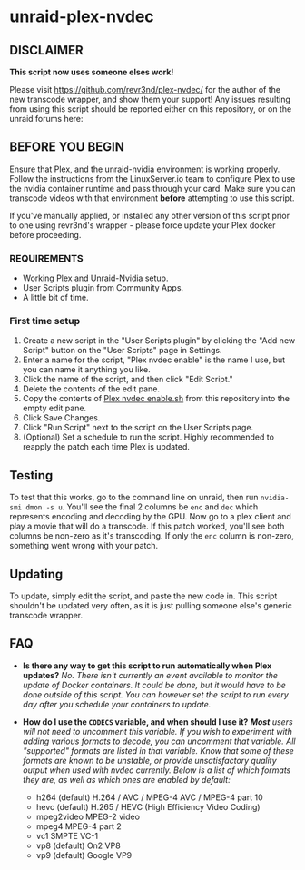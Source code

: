 # unraid-plex-nvdec

## DISCLAIMER
__This script now uses someone elses work!__

Please visit https://github.com/revr3nd/plex-nvdec/ for the author of the new transcode wrapper, and show them your support!
Any issues resulting from using this script should be reported either on this repository, or on the unraid forums here:

## BEFORE YOU BEGIN
Ensure that Plex, and the unraid-nvidia environment is working properly. Follow the instructions from the LinuxServer.io team to configure Plex to use the nvidia container runtime and pass through your card. Make sure you can transcode videos with that environment __before__ attempting to use this script.

If you've manually applied, or installed any other version of this script prior to one using revr3nd's wrapper - please force update your Plex docker before proceeding.

### REQUIREMENTS
* Working Plex and Unraid-Nvidia setup.
* User Scripts plugin from Community Apps.
* A little bit of time.

### First time setup
1. Create a new script in the "User Scripts plugin" by clicking the "Add new Script" button on the "User Scripts" page in Settings.
2. Enter a name for the script, "Plex nvdec enable" is the name I use, but you can name it anything you like.
3. Click the name of the script, and then click "Edit Script."
4. Delete the contents of the edit pane.
5. Copy the contents of [Plex nvdec enable.sh](Plex_nvdec_enable.sh) from this repository into the empty edit pane.
6. Click Save Changes.
7. Click "Run Script" next to the script on the User Scripts page.
8. (Optional) Set a schedule to run the script. Highly recommended to reapply the patch each time Plex is updated.

## Testing
To test that this works, go to the command line on unraid, then run `nvidia-smi dmon -s u`. You'll see the final 2 columns be `enc` and `dec` which represents encoding and decoding by the GPU. Now go to a plex client and play a movie that will do a transcode. If this patch worked, you'll see both columns be non-zero as it's transcoding.  If only the `enc` column is non-zero, something went wrong with your patch.

## Updating

To update, simply edit the script, and paste the new code in. This script shouldn't be updated very often, as it is just pulling someone else's generic transcode wrapper.

## FAQ

* __Is there any way to get this script to run automatically when Plex updates?__  _No. There isn't currently an event available to monitor the update of Docker containers. It could be done, but it would have to be done outside of this script. You can however set the script to run every day after you schedule your containers to update._

* __How do I use the `CODECS` variable, and when should I use it?__ _**Most** users will not need to uncomment this variable. If you wish to experiment with adding various formats to decode, you can uncomment that variable. All "supported" formats are listed in that variable. Know that some of these formats are known to be unstable, or provide unsatisfactory quality output when used with nvdec currently. Below is a list of which formats they are, as well as which ones are enabled by default:_

  * h264 (default)       H.264 / AVC / MPEG-4 AVC / MPEG-4 part 10
  * hevc (default)       H.265 / HEVC (High Efficiency Video Coding)
  * mpeg2video           MPEG-2 video
  * mpeg4                MPEG-4 part 2
  * vc1                  SMPTE VC-1
  * vp8  (default)       On2 VP8
  * vp9  (default)       Google VP9

